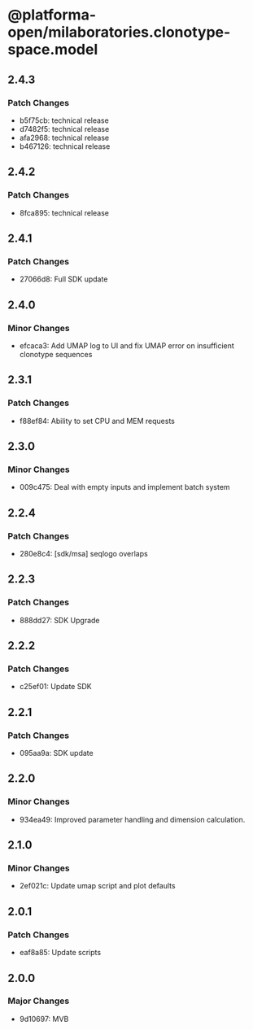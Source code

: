 # @platforma-open/milaboratories.clonotype-space.model

## 2.4.3

### Patch Changes

- b5f75cb: technical release
- d7482f5: technical release
- afa2968: technical release
- b467126: technical release

## 2.4.2

### Patch Changes

- 8fca895: technical release

## 2.4.1

### Patch Changes

- 27066d8: Full SDK update

## 2.4.0

### Minor Changes

- efcaca3: Add UMAP log to UI and fix UMAP error on insufficient clonotype sequences

## 2.3.1

### Patch Changes

- f88ef84: Ability to set CPU and MEM requests

## 2.3.0

### Minor Changes

- 009c475: Deal with empty inputs and implement batch system

## 2.2.4

### Patch Changes

- 280e8c4: [sdk/msa] seqlogo overlaps

## 2.2.3

### Patch Changes

- 888dd27: SDK Upgrade

## 2.2.2

### Patch Changes

- c25ef01: Update SDK

## 2.2.1

### Patch Changes

- 095aa9a: SDK update

## 2.2.0

### Minor Changes

- 934ea49: Improved parameter handling and dimension calculation.

## 2.1.0

### Minor Changes

- 2ef021c: Update umap script and plot defaults

## 2.0.1

### Patch Changes

- eaf8a85: Update scripts

## 2.0.0

### Major Changes

- 9d10697: MVB
